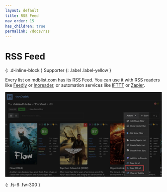 ```yaml
---
layout: default
title: RSS Feed
nav_order: 15
has_children: true
permalink: /docs/rss
---
```


# RSS Feed
{: .d-inline-block }
Supporter
{: .label .label-yellow }

Every list on mdblist.com has its RSS Feed. You can use it with RSS readers like [Feedly](https://feedly.com) or [Inoreader](https://www.inoreader.com/), or automation services like [IFTTT](https://ifttt.com/) or [Zapier](https://zapier.com).

![alt text](</assets/images/rss.png>)

{: .fs-6 .fw-300 }


